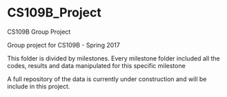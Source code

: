 # CS109B_Project
CS109B Group Project

Group project for CS109B - Spring 2017

This folder is divided by milestones. Every milestone folder included all the codes, results and data manipulated for this specific milestone

A full repository of the data is currently under construction and will be include in this project.
